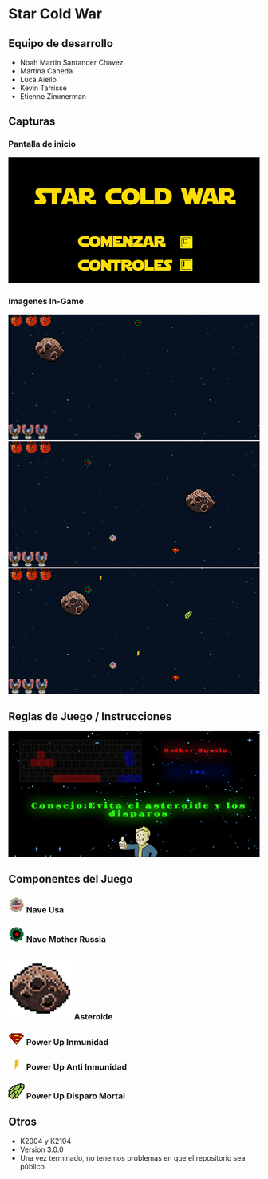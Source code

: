 # Star Cold War

## Equipo de desarrollo

- Noah Martin Santander Chavez
- Martina Caneda
- Luca Aiello
- Kevin Tarrisse
- Etienne Zimmerman

## Capturas
### Pantalla de inicio
![PantallaComienzo](./assets/menu.jpg)

### Imagenes In-Game
![Juego](./assets/screenshots/capturaJuego.PNG)
![JuegoDisparo](./assets/screenshots/capturaJuegoDisparo.PNG)
![JuegoPowerUp](./assets/screenshots/capturaJuegoPowerUps.PNG)

## Reglas de Juego / Instrucciones

![ControlesInstrucciones](./assets/screenshots/controlesInstrucciones.jpg)

## Componentes del Juego

### ![naveUsa](./assets/usa.png) Nave Usa
### ![naveUsa](./assets/motherRussia.png) Nave Mother Russia
### ![asteroide](./assets/asteroide.png) Asteroide
### ![inmunidad](./assets/inmunidad.png) Power Up Inmunidad
### ![antiInmunidad](./assets/antiInmunidad.png) Power Up Anti Inmunidad
### ![disparoMortal](./assets/mortal.png) Power Up Disparo Mortal


## Otros

- K2004 y K2104
- Version 3.0.0
- Una vez terminado, no tenemos problemas en que el repositorio sea público 
